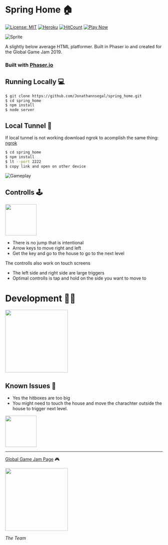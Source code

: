 # Spring Home 🏠

[![License: MIT](https://img.shields.io/badge/License-MIT-green.svg)](https://opensource.org/licenses/MIT) 
[![Heroku](http://heroku-badge.herokuapp.com/?app=springhome&style=flat&svg=1)](https://springhome.herokuapp.com/menu/)
[![HitCount](http://hits.dwyl.com/jonathannsegal/spring_home.svg)](http://hits.dwyl.com/jonathannsegal/spring_home)
[![Play Now](https://img.shields.io/badge/Play-Now-green)](https://springhome.herokuapp.com/menu/)



![Sprite](https://drive.google.com/uc?id=1qjPtzDwDRxXWfSsHycLLjXeMSVbYqLJu)

A slightly below average HTML platformer. Built in Phaser io and created for the Global Game Jam 2019.

### Built with [Phaser.io](http://phaser.io/)

## Running Locally 💻

```bash
$ git clone https://github.com/Jonathannsegal/spring_home.git
$ cd spring_home
$ npm install
$ node server
```

## Local Tunnel 📲

If local tunnel is not working download ngrok to acomplish the same thing: [ngrok](https://ngrok.com/)

```bash
$ cd spring_home
$ npm install
$ lt --port 2222
$ copy link and open on other device
```


![Gameplay](https://drive.google.com/uc?id=1E-g50I71tHT1ZjQtWxgCQla-JXa7QFYA)

## Controlls 🕹️

<img height="100px" src="https://ya-webdesign.com/transparent450_/rightarrow-keys-png-16.png"/>

- There is no jump that is intentional
- Arrow keys to move right and left
- Get the key and go to the house to go to the next level

The controlls also work on touch screens
- The left side and right side are large triggers
- Optimal controlls is tap and hold on the side you want to move to


# Development 👨‍💻

<img height="200px" src="https://drive.google.com/uc?id=159YNv4KKMjErYebME7XMDLyCcrRfxmdo"/>

## Known Issues 🤫
- Yes the hitboxes are too big
- You might need to touch the house and move the charachter outside the house to trigger next level.

<a href="https://globalgamejam.org/2019/games/spring-home"><img height="100px" src="https://s3-us-west-1.amazonaws.com/ggj/site/site-images/GGJ00_Logo_Dark.svg"/></a>

---

[Global Game Jam Page](https://globalgamejam.org/2019/games/spring-home) 🎮

<img height="200px" src="https://drive.google.com/uc?id=1u01EbtReqldOrGR0y2yi5TmrDShnT52_"/>

*The Team*
